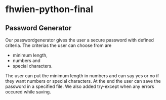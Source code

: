 # fhwien-python-final

## Password Generator
Our passwordgenerator gives the user a secure password with defined criteria.
The criterias the user can choose from are 
- minimum length, 
- numbers and 
- special characters.

The user can put the minimum length in numbers and can say yes or no if they want numbers or special characters.
At the end the user can save the password in a specified file. We also added try-except when any errors occured while saving.
